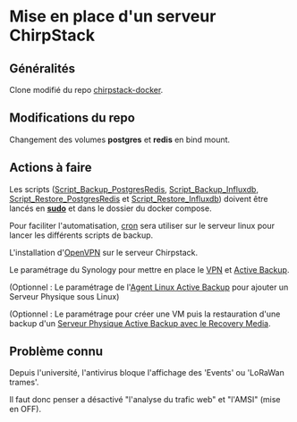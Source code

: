 # Mise en place d'un serveur ChirpStack

## Généralités

Clone modifié du repo [chirpstack-docker](https://github.com/chirpstack/chirpstack-docker).

## Modifications du repo

Changement des volumes **postgres** et **redis** en bind mount.

## Actions à faire

Les scripts ([Script_Backup_PostgresRedis](https://github.com/Grievous400/Projet-M1-TRI/blob/main/chirpstack/script_backup.sh), [Script_Backup_Influxdb](https://github.com/Grievous400/Projet-M1-TRI/blob/main/chirpstack/script_backup_influxdb.sh), [Script_Restore_PostgresRedis](https://github.com/Grievous400/Projet-M1-TRI/blob/main/chirpstack/script_restore.sh) et [Script_Restore_Influxdb](https://github.com/Grievous400/Projet-M1-TRI/blob/main/chirpstack/script_restore_influxdb.sh)) doivent être lancés en <ins>**sudo**</ins> et dans le dossier du docker compose.

Pour faciliter l'automatisation, [cron](https://github.com/Grievous400/Projet-M1-TRI/blob/main/chirpstack/cron.md) sera utiliser sur le serveur linux pour lancer les différents scripts de backup.

L'installation d'[OpenVPN](https://github.com/Grievous400/Projet-M1-TRI/blob/main/chirpstack/vpn.md) sur le serveur Chirpstack.

Le paramétrage du Synology pour mettre en place le [VPN](https://github.com/Grievous400/Projet-M1-TRI/blob/main/chirpstack/synology_vpn.md) et [Active Backup](https://github.com/Grievous400/Projet-M1-TRI/blob/main/chirpstack/synology_activebackup.md).

(Optionnel : Le paramétrage de l'[Agent Linux Active Backup](https://github.com/Grievous400/Projet-M1-TRI/blob/main/chirpstack/synology_agentlinux.md) pour ajouter un Serveur Physique sous Linux)

(Optionnel : Le paramétrage pour créer une VM puis la restauration d'une backup d'un [Serveur Physique Active Backup avec le Recovery Media](https://github.com/Grievous400/Projet-M1-TRI/blob/main/chirpstack/synology_linuxrecovery.md).

## Problème connu

Depuis l'université, l'antivirus bloque l'affichage des 'Events' ou 'LoRaWan trames'.

Il faut donc penser a désactivé "l'analyse du trafic web" et "l'AMSI" (mise en OFF).
